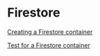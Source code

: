 # Firestore

<!--codeinclude-->
[Creating a Firestore container](../../examples/firestore/firestore.go)
<!--/codeinclude-->

<!--codeinclude-->
[Test for a Firestore container](../../examples/firestore/firestore_test.go)
<!--/codeinclude-->
